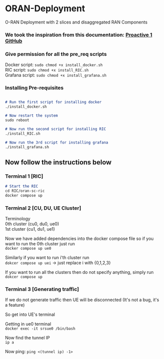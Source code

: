 # ORAN-Deployment
O-RAN Deployment with 2 slices and disaggregated RAN Components

### We took the inspiration from this documentation: [Proactive 1 GitHub](https://github.com/whitedevil-iith/O-RAN_srsRAN)
<!--  

### Clone the repo
`git clone https://github.com/whitedevil-iith/O-RAN_srsRAN.git`

-->

### Give permission for all the pre_req scripts
Docker script: `sudo chmod +x install_docker.sh` <br>
RIC script: `sudo chmod +x install_RIC.sh` <br>
Grafana script: `sudo chmod +x install_grafana.sh` <br>

### Installing Pre-requisites
```markdown

# Run the first script for installing docker
./install_docker.sh

# Now restart the system
sudo reboot

# Now run the second script for installing RIC
./install_RIC.sh

# Now run the 3rd script for installing grafana
./install_grafana.sh

```

## Now follow the instructions below
### Terminal 1 [RIC]

```markdown
# Start the RIC
cd RIC/oran-sc-ric
docker compose up
```

### Terminal 2 [CU, DU, UE Cluster]
Terminology <br>
0th cluster (cu0, du0, ue0) <br>
1st cluster (cu1, du1, ue1)

Now we have added dependencies into the docker compose file
so if you want to run the 0th cluster just run <br>
`docker compose up ue0`

Similarly if you want to run i'th cluster run <br>
`dokcer compose up uei`  -> just replace i with {0,1,2,3}

If you want to run all the clusters then do not specify anything, simply run <br>
`dokcer compose up`

### Terminal 3 [Generating traffic]
If we do not generate traffic then UE will be disconnected (It's not a bug, it's a feature)

So get into UE's terminal

Getting in ue0 terminal <br>
`docker exec -it srsue0 /bin/bash` 

Now find the tunnel IP <br>
`ip a`

Now ping: `ping <(tunnel ip) -1>`


